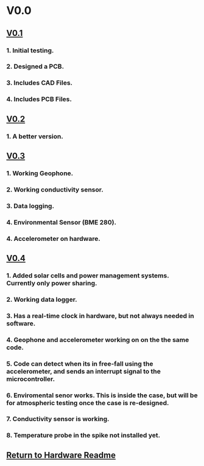 # V0.0
## [V0.1](V0.1)
### 1. Initial testing.
### 2. Designed a PCB.
### 3. Includes CAD Files.
### 4. Includes PCB Files.

## [V0.2](V0.2)
### 1. A better version.

## [V0.3](V0.3)
### 1. Working Geophone.
### 2. Working conductivity sensor.
### 3. Data logging.
### 4. Environmental Sensor (BME 280).
### 4. Accelerometer on hardware. 

## [V0.4](V0.4)
### 1. Added solar cells and power management systems. Currently only power sharing. 
### 2. Working data logger. 
### 3. Has a real-time clock in hardware, but not always needed in software. 
### 4. Geophone and accelerometer working on on the the same code. 
### 5. Code can detect when its in free-fall using the accelerometer, and sends an interrupt signal to the microcontroller. 
### 6. Enviromental senor works. This is inside the case, but will be for atmospheric testing once the case is re-designed. 
### 7. Conductivity sensor is working. 
### 8. Temperature probe in the spike not installed yet. 

## [Return to Hardware Readme](https://github.com/ARTS-Laboratory/Solar-Charged-UAV-deployable-Penetrometer-System-for-Fault-Detection-of-Geological-Structures/tree/main/hardware_design#readme)
